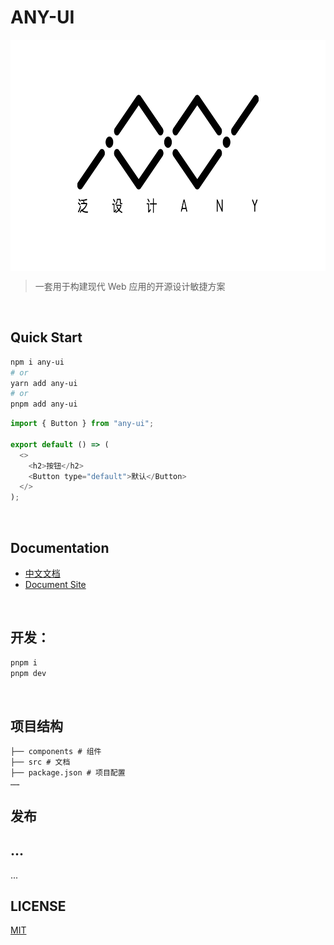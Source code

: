 # ANY-UI
<p align="center" height="370">
<img align="center" height="370" src="./logo.png">
</p>

> 一套用于构建现代 Web 应用的开源设计敏捷方案

<br/>

## Quick Start

```bash
npm i any-ui
# or
yarn add any-ui
# or
pnpm add any-ui
```

```js
import { Button } from "any-ui";

export default () => (
  <>
    <h2>按钮</h2>
    <Button type="default">默认</Button>
  </>
);
```

<br/>

## Documentation

- [中文文档]()
- [Document Site]()

<br/>

## 开发：

```bash
pnpm i
pnpm dev
```

<br/>

## 项目结构

```
├── components # 组件
├── src # 文档
├── package.json # 项目配置
……
```

## 发布

## ...

...


## LICENSE

[MIT](./LICENSE)